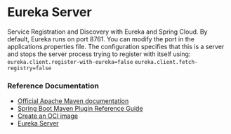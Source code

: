# Eureka Server

Service Registration and Discovery with Eureka and Spring Cloud.
By default, Eureka runs on port 8761. You can modify the port in the applications.properties file.
The configuration specifies that this is a server and stops the server process trying to register with itself using:
`eureka.client.register-with-eureka=false`
`eureka.client.fetch-registry=false`

### Reference Documentation
* [Official Apache Maven documentation](https://maven.apache.org/guides/index.html)
* [Spring Boot Maven Plugin Reference Guide](https://docs.spring.io/spring-boot/docs/2.4.5/maven-plugin/reference/html/)
* [Create an OCI image](https://docs.spring.io/spring-boot/docs/2.4.5/maven-plugin/reference/html/#build-image)
* [Eureka Server](https://docs.spring.io/spring-cloud-netflix/docs/current/reference/html/#spring-cloud-eureka-server)

